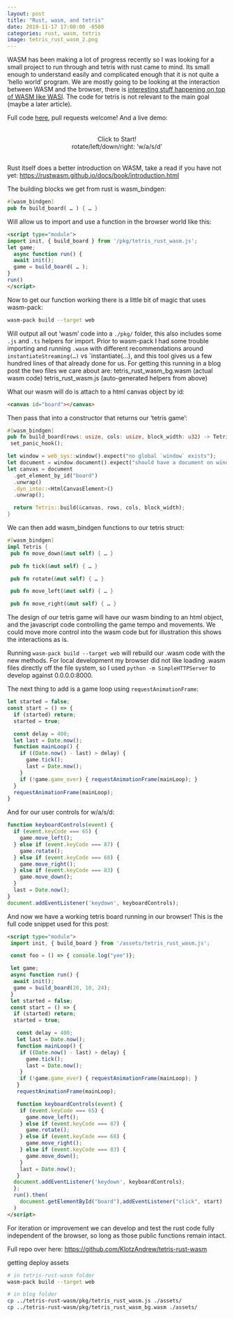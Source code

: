 ```yaml
---
layout: post
title: "Rust, wasm, and tetris"
date: 2019-11-17 17:00:00 -0500
categories: rust, wasm, tetris
image: tetris_rust_wasm_2.png
---
```


WASM has been making a lot of progress recently so I was looking for a small project to run through and tetris with rust came to mind. Its small enough to understand easily and complicated enough that it is not quite a ‘hello world’ program. We are mostly going to be looking at the interaction between WASM and the browser, there is <a href="https://hacks.mozilla.org/2019/03/standardizing-wasi-a-webassembly-system-interface/">interesting stuff happening on top of WASM like WASI</a>. The code for tetris is not relevant to the main goal (maybe a later article).

Full code <a href="https://github.com/KlotzAndrew/tetris-rust-wasm">here</a>, pull requests welcome! And a live demo:

<div style="text-align: center; margin: 2rem auto;">
  <div onclick="foo()">Click to Start!</div>
  <canvas id="board"></canvas>
  <div>rotate/left/down/right: 'w/a/s/d'</div>
</div>

<script type="module">
  import init, { build_board } from '/assets/tetris_rust_wasm.js';

  const foo = () => { console.log("yee")};

  let game;
  async function run() {
    await init();
    game = build_board(20, 10, 24);
  }
  let started = false;
  const start = () => {
    if (started) return;
    started = true;

    const delay = 400;
    let last = Date.now();
    function mainLoop() {
      if ((Date.now() - last) > delay) {
        game.tick();
        last = Date.now();
      }
      if (!game.game_over) { requestAnimationFrame(mainLoop); }
    }
    requestAnimationFrame(mainLoop);

    function keyboardControls(event) {
      if (event.keyCode === 65) {
        game.move_left();
      } else if (event.keyCode === 87) {
        game.rotate();
      } else if (event.keyCode === 68) {
        game.move_right();
      } else if (event.keyCode === 83) {
        game.move_down();
      }
      last = Date.now();
    }
    document.addEventListener('keydown', keyboardControls);
  };
  run().then(
    document.getElementById("board"),addEventListener("click", start)
  )
</script>

Rust itself does a better introduction on WASM, take a read if you have not yet: https://rustwasm.github.io/docs/book/introduction.html

The building blocks we get from rust is wasm_bindgen:

```rust
#[wasm_bindgen]
pub fn build_board( … ) { … }
```

Will allow us to import and use a function in the browser world like this:
```html
<script type="module">
import init, { build_board } from '/pkg/tetris_rust_wasm.js';
let game;
  async function run() {
  await init();
  game = build_board( … );
}
run()
</script>
```

Now to get our function working there is a little bit of magic that uses wasm-pack:

```bash
wasm-pack build --target web
```

Will output all out ‘wasm’ code into a `./pkg/` folder, this also includes some `.js` and `.ts` helpers for import. Prior to wasm-pack I had some trouble importing and running `.wasm` with different recommendations around `instantiateStreaming(…)` vs `instantiate(…), and this tool gives us a few hundred lines of that already done for us. For getting this running in a blog post the two files we care about are:
tetris_rust_wasm_bg.wasm (actual wasm code)
tetris_rust_wasm.js (auto-generated helpers from above)

What our wasm will do is attach to a html canvas object by id:
```html
<canvas id="board"></canvas>
```

Then pass that into a constructor that returns our ‘tetris game’:
```rust
#[wasm_bindgen]
pub fn build_board(rows: usize, cols: usize, block_width: u32) -> Tetris {
 set_panic_hook();

let window = web_sys::window().expect("no global `window` exists");
let document = window.document().expect("should have a document on window");
let canvas = document
  .get_element_by_id("board")
  .unwrap()
  .dyn_into::<HtmlCanvasElement>()
  .unwrap();

  return Tetris::build(&canvas, rows, cols, block_width);
}
```

We can then add wasm_bindgen functions to our tetris struct:
```rust
#[wasm_bindgen]
impl Tetris {
 pub fn move_down(&mut self) { … }

 pub fn tick(&mut self) { … }

 pub fn rotate(&mut self) { … }

 pub fn move_left(&mut self) { … }

 pub fn move_right(&mut self) { … }
```

The design of our tetris game will have our wasm binding to an html object, and the javascript code controlling the game tempo and movements. We could move more control into the wasm code but for illustration this shows the interactions as is.

Running `wasm-pack build --target web` will rebuild our .wasm code with the new methods. For local development my browser did not like loading .wasm files directly off the file system, so I used `python -m SimpleHTTPServer` to develop against 0.0.0.0:8000.

The next thing to add is a game loop using `requestAnimationFrame`:
```javascript
let started = false;
const start = () => {
  if (started) return;
  started = true;

  const delay = 400;
  let last = Date.now();
  function mainLoop() {
    if ((Date.now() - last) > delay) {
      game.tick();
      last = Date.now();
    }
    if (!game.game_over) { requestAnimationFrame(mainLoop); }
  }
  requestAnimationFrame(mainLoop);
}
```

And for our user controls for w/a/s/d:

```javascript
function keyboardControls(event) {
  if (event.keyCode === 65) {
    game.move_left();
  } else if (event.keyCode === 87) {
    game.rotate();
  } else if (event.keyCode === 68) {
    game.move_right();
  } else if (event.keyCode === 83) {
    game.move_down();
  }
  last = Date.now();
}
document.addEventListener('keydown', keyboardControls);
```

And now we have a working tetris board running in our browser! This is the full code snippet used for this post:

```html
<script type="module">
 import init, { build_board } from '/assets/tetris_rust_wasm.js';

 const foo = () => { console.log("yee")};

 let game;
 async function run() {
  await init();
  game = build_board(20, 10, 24);
 }
 let started = false;
 const start = () => {
  if (started) return;
  started = true;

   const delay = 400;
   let last = Date.now();
   function mainLoop() {
    if ((Date.now() - last) > delay) {
      game.tick();
      last = Date.now();
    }
    if (!game.game_over) { requestAnimationFrame(mainLoop); }
   }
   requestAnimationFrame(mainLoop);

   function keyboardControls(event) {
    if (event.keyCode === 65) {
      game.move_left();
    } else if (event.keyCode === 87) {
      game.rotate();
    } else if (event.keyCode === 68) {
      game.move_right();
    } else if (event.keyCode === 83) {
      game.move_down();
    }
    last = Date.now();
   }
  document.addEventListener('keydown', keyboardControls);
  };
  run().then(
    document.getElementById("board"),addEventListener("click", start)
  )
</script>
```

For iteration or improvement we can develop and test the rust code fully independent of the browser, so long as those public functions remain intact.

Full repo over here: https://github.com/KlotzAndrew/tetris-rust-wasm

getting deploy assets
```bash
# in tetris-rust-wasm folder
wasm-pack build --target web

# in blog folder
cp ../tetris-rust-wasm/pkg/tetris_rust_wasm.js ./assets/
cp ../tetris-rust-wasm/pkg/tetris_rust_wasm_bg.wasm ./assets/
```
